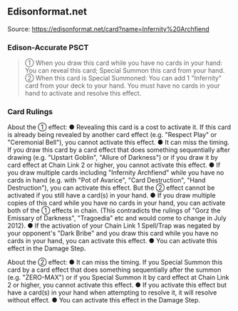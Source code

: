 
## Edisonformat.net

Source: https://edisonformat.net/card?name=Infernity%20Archfiend

### Edison-Accurate PSCT

> ① When you draw this card while you have no cards in your hand: You can reveal this card; Special Summon this card from your hand.
> ② When this card is Special Summoned: You can add 1 "Infernity" card from your deck to your hand.
> You must have no cards in your hand to activate and resolve this effect.

### Card Rulings

About the ① effect:
● Revealing this card is a cost to activate it. If this card is already being revealed by another card effect (e.g. "Respect Play" or "Ceremonial Bell"), you cannot activate this effect.
● It can miss the timing. If you draw this card by a card effect that does something sequentially after drawing (e.g. "Upstart Goblin", "Allure of Darkness") or if you draw it by card effect at Chain Link 2 or higher, you cannot activate this effect.
● If you draw multiple cards including "Infernity Archfiend" while you have no cards in hand (e.g. with "Pot of Avarice", "Card Destruction", "Hand Destruction"), you can activate this effect. But the ② effect cannot be activated if you still have a card(s) in your hand.
● If you draw multiple copies of this card while you have no cards in your hand, you can activate both of the ① effects in chain.
(This contradicts the rulings of "Gorz the Emissary of Darkness", "Tragoedia" etc and would come to change in July 2012).
● If the activation of your Chain Link 1 Spell/Trap was negated by your opponent's "Dark Bribe" and you draw this card while you have no cards in your hand, you can activate this effect.
● You can activate this effect in the Damage Step.

About the ② effect:
● It can miss the timing. If you Special Summon this card by a card effect that does something sequentially after the summon (e.g. "ZERO-MAX") or if you Special Summon it by card effect at Chain Link 2 or higher, you cannot activate this effect.
● If you activate this effect but have a card(s) in your hand when attempting to resolve it, it will resolve without effect.
● You can activate this effect in the Damage Step.
            